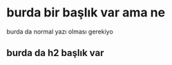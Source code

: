 <h1> burda bir başlık var ama ne </h1>

burda da normal yazı olması gerekiyo

<h2>burda da h2 başlık var </h2>
<img src="1200x824.gif>
